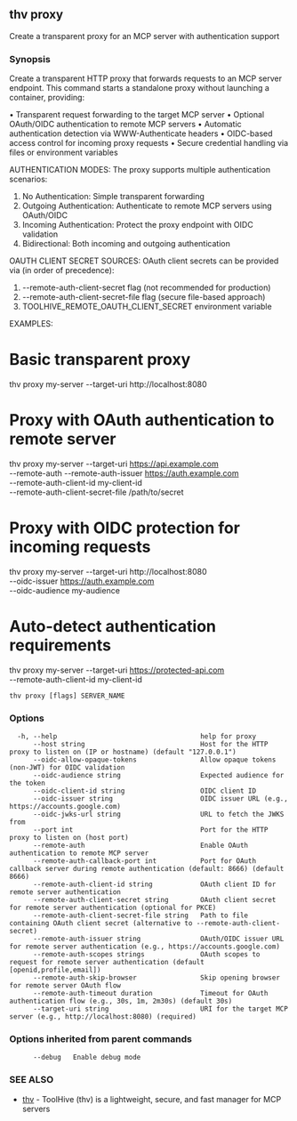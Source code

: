 ## thv proxy

Create a transparent proxy for an MCP server with authentication support

### Synopsis

Create a transparent HTTP proxy that forwards requests to an MCP server endpoint.
This command starts a standalone proxy without launching a container, providing:

• Transparent request forwarding to the target MCP server
• Optional OAuth/OIDC authentication to remote MCP servers
• Automatic authentication detection via WWW-Authenticate headers
• OIDC-based access control for incoming proxy requests
• Secure credential handling via files or environment variables

AUTHENTICATION MODES:
The proxy supports multiple authentication scenarios:

1. No Authentication: Simple transparent forwarding
2. Outgoing Authentication: Authenticate to remote MCP servers using OAuth/OIDC
3. Incoming Authentication: Protect the proxy endpoint with OIDC validation
4. Bidirectional: Both incoming and outgoing authentication

OAUTH CLIENT SECRET SOURCES:
OAuth client secrets can be provided via (in order of precedence):
1. --remote-auth-client-secret flag (not recommended for production)
2. --remote-auth-client-secret-file flag (secure file-based approach)
3. TOOLHIVE_REMOTE_OAUTH_CLIENT_SECRET environment variable

EXAMPLES:
  # Basic transparent proxy
  thv proxy my-server --target-uri http://localhost:8080

  # Proxy with OAuth authentication to remote server
  thv proxy my-server --target-uri https://api.example.com \
    --remote-auth --remote-auth-issuer https://auth.example.com \
    --remote-auth-client-id my-client-id \
    --remote-auth-client-secret-file /path/to/secret

  # Proxy with OIDC protection for incoming requests
  thv proxy my-server --target-uri http://localhost:8080 \
    --oidc-issuer https://auth.example.com \
    --oidc-audience my-audience

  # Auto-detect authentication requirements
  thv proxy my-server --target-uri https://protected-api.com \
    --remote-auth-client-id my-client-id

```
thv proxy [flags] SERVER_NAME
```

### Options

```
  -h, --help                                    help for proxy
      --host string                             Host for the HTTP proxy to listen on (IP or hostname) (default "127.0.0.1")
      --oidc-allow-opaque-tokens                Allow opaque tokens (non-JWT) for OIDC validation
      --oidc-audience string                    Expected audience for the token
      --oidc-client-id string                   OIDC client ID
      --oidc-issuer string                      OIDC issuer URL (e.g., https://accounts.google.com)
      --oidc-jwks-url string                    URL to fetch the JWKS from
      --port int                                Port for the HTTP proxy to listen on (host port)
      --remote-auth                             Enable OAuth authentication to remote MCP server
      --remote-auth-callback-port int           Port for OAuth callback server during remote authentication (default: 8666) (default 8666)
      --remote-auth-client-id string            OAuth client ID for remote server authentication
      --remote-auth-client-secret string        OAuth client secret for remote server authentication (optional for PKCE)
      --remote-auth-client-secret-file string   Path to file containing OAuth client secret (alternative to --remote-auth-client-secret)
      --remote-auth-issuer string               OAuth/OIDC issuer URL for remote server authentication (e.g., https://accounts.google.com)
      --remote-auth-scopes strings              OAuth scopes to request for remote server authentication (default [openid,profile,email])
      --remote-auth-skip-browser                Skip opening browser for remote server OAuth flow
      --remote-auth-timeout duration            Timeout for OAuth authentication flow (e.g., 30s, 1m, 2m30s) (default 30s)
      --target-uri string                       URI for the target MCP server (e.g., http://localhost:8080) (required)
```

### Options inherited from parent commands

```
      --debug   Enable debug mode
```

### SEE ALSO

* [thv](thv.md)	 - ToolHive (thv) is a lightweight, secure, and fast manager for MCP servers

